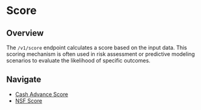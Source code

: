# **Score**

## Overview
The `/v1/score` endpoint calculates a score based on the input data. This scoring mechanism is often used in risk assessment or predictive modeling scenarios to evaluate the likelihood of specific outcomes.


## Navigate
- [Cash Advance Score](./models/cashadv.md)
- [NSF Score](./models/nsfscore.md)